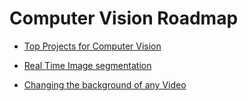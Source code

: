 # Computer Vision Roadmap

- [Top Projects for Computer Vision](https://www.kdnuggets.com/2021/11/10-ai-project-ideas-computer-vision.html)


- [Real Time Image segmentation](https://www.kdnuggets.com/2021/10/real-time-image-segmentation-5-lines-code.html)

- [Changing the background of any Video](https://www.kdnuggets.com/2020/12/change-background-video-5-lines-code.html)
